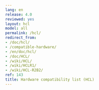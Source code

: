 ```yaml
---
lang: en
release: 4.0
reviewed: yes
layout: hcl
model: all
permalink: /hcl/
redirect_from:
- /doc/hcl/
- /compatible-hardware/
- /en/doc/hcl/
- /doc/HCL/
- /wiki/HCL/
- /wiki/HCLR1/
- /wiki/HCL-R2B2/
ref: 143
title: Hardware compatibility list (HCL)
---
```

